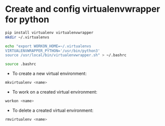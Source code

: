 # Create and config virtualenvwrapper for python

```bash
pip install virtualenv virtualenvwrapper
mkdir ~/.virtualenvs

echo "export WORKON_HOME=~/.virtualenvs
VIRTUALENVWRAPPER_PYTHON='/usr/bin/python3'
source /usr/local/bin/virtualenvwrapper.sh" > ~/.bashrc

source .bashrc
```

- To create a new virtual environment:
```bash
mkvirtualenv <name>
```

- To work on a created virtual environment:
```bash
workon <name>

```

- To delete a created virtual environment:
```bash
rmvirtualenv <name>
```
